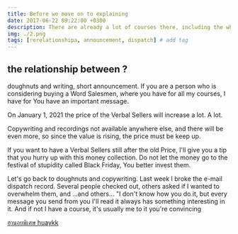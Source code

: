```yaml
---
title: Before we move on to explaining
date: 2017-06-22 09:22:00 +0300
description: There are already a lot of courses there, including the whole new school.
img: ./2.png
tags: [rerelationshipa, announcement, dispatch] # add tag
---
```


## the relationship between ?

doughnuts and writing, short announcement.
If you are a person who is considering buying a Word
Salesmen, where you have for all my courses, I have for
You have an important message.

On January 1, 2021 the price of the Verbal Sellers will increase a lot.
A lot.

Copywriting and recordings not available anywhere else, and there will be
even more, so since the value is rising, the price must be
keep up.

If you want to have a Verbal Sellers still after the old
Price, I'll give you a tip that you hurry up with this money collection.
Do not let the money go to the festival of stupidity called Black Friday,
You better invest them.

Let's go back to doughnuts and copywriting.
Last week I broke the e-mail dispatch record.
Several people checked out, others asked if I wanted to overwhelm them, and
...and others...
"I don't know how you do it, but every message you send from you
I'll read it always has something interesting in it. And if not
I have a course, it's usually me to it
you're convincing

<a href="https://www.huaykk.com/" target="_blank">&#3630;&#3634;&#3609;&#3629;&#3618;&#3614;&#3636;&#3648;&#3624;&#3625; huaykk</a>
